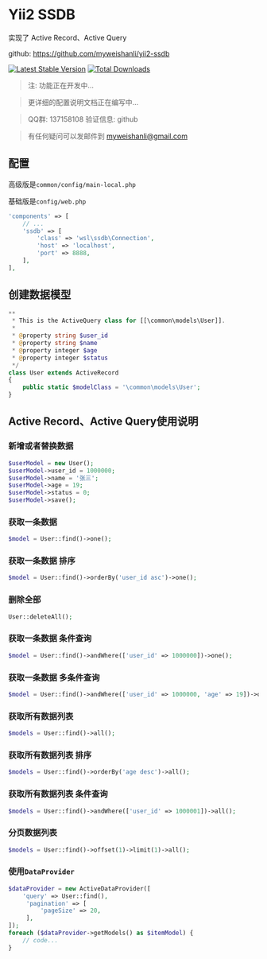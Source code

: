 Yii2 SSDB
=========

实现了 Active Record、Active Query

github: https://github.com/myweishanli/yii2-ssdb

[![Latest Stable Version](https://poser.pugx.org/myweishanli/yii2-ssdb/v/stable.png)](https://packagist.org/packages/myweishanli/yii2-ssdb)
[![Total Downloads](https://poser.pugx.org/myweishanli/yii2-ssdb/downloads.png)](https://packagist.org/packages/myweishanli/yii2-ssdb)

> 注: 功能正在开发中...

> 更详细的配置说明文档正在编写中...

> QQ群: 137158108 验证信息: github

> 有任何疑问可以发邮件到 myweishanli@gmail.com

配置
------------

高级版是`common/config/main-local.php`

基础版是`config/web.php`

```php
'components' => [
    // ...
    'ssdb' => [
        'class' => 'wsl\ssdb\Connection',
        'host' => 'localhost',
        'port' => 8888,
    ],
],
```

创建数据模型
------------

```php
**
 * This is the ActiveQuery class for [[\common\models\User]].
 *
 * @property string $user_id
 * @property string $name
 * @property integer $age
 * @property integer $status
 */
class User extends ActiveRecord
{
    public static $modelClass = '\common\models\User';
}
```

Active Record、Active Query使用说明
------------

### 新增或者替换数据

```php
$userModel = new User();
$userModel->user_id = 1000000;
$userModel->name = '张三';
$userModel->age = 19;
$userModel->status = 0;
$userModel->save();
```

### 获取一条数据

```php
$model = User::find()->one();
```

### 获取一条数据 排序

```php
$model = User::find()->orderBy('user_id asc')->one();
```

### 删除全部

```php
User::deleteAll();
```

### 获取一条数据 条件查询

```php
$model = User::find()->andWhere(['user_id' => 1000000])->one();
```

### 获取一条数据 多条件查询

```php
$model = User::find()->andWhere(['user_id' => 1000000, 'age' => 19])->one();
```

### 获取所有数据列表

```php
$models = User::find()->all();
```

### 获取所有数据列表 排序

```php
$models = User::find()->orderBy('age desc')->all();
```

### 获取所有数据列表 条件查询

```php
$models = User::find()->andWhere(['user_id' => 1000001])->all();
```

### 分页数据列表

```php
$models = User::find()->offset(1)->limit(1)->all();
```

### 使用`DataProvider`

```php
$dataProvider = new ActiveDataProvider([
    'query' => User::find(),
     'pagination' => [
         'pageSize' => 20,
     ],
]);
foreach ($dataProvider->getModels() as $itemModel) {
    // code...
}
```

